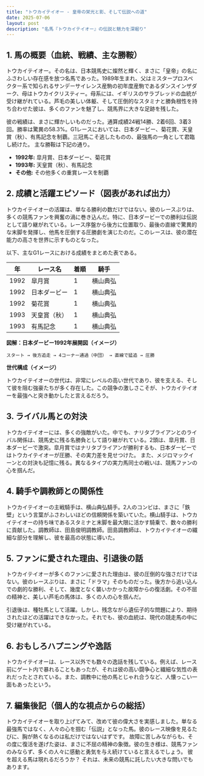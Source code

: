 ```yaml
---
title: "トウカイテイオー - 皇帝の栄光と影、そして伝説への道"
date: 2025-07-06
layout: post
description: "名馬『トウカイテイオー』の伝説と魅力を深堀り"
---
```


## 1. 馬の概要（血統、戦績、主な勝鞍）

トウカイテイオー。その名は、日本競馬史に燦然と輝く、まさに「皇帝」の名にふさわしい存在感を放つ名馬であった。1989年生まれ、父はミスタープロスペクター系で知られるサンデーサイレンス産駒の初年度産駒であるダンスインザダーク、母はトウカイクリスティー。母系には、イギリスのサラブレッドの血統が受け継がれている。芦毛の美しい体躯、そして圧倒的なスタミナと勝負根性を持ち合わせた彼は、多くのファンを魅了し、競馬界に大きな足跡を残した。

彼の戦績は、まさに輝かしいものだった。通算成績24戦14勝、2着6回、3着3回。勝率は驚異の58.3%。G1レースにおいては、日本ダービー、菊花賞、天皇賞（秋）、有馬記念を制覇。三冠馬こそ逃したものの、最強馬の一角として君臨し続けた。  主な勝鞍は下記の通り。

* **1992年:**  皐月賞、日本ダービー、菊花賞
* **1993年:** 天皇賞（秋）、有馬記念
* **その他:**  その他多くの重賞レースを制覇


## 2. 成績と活躍エピソード（図表があれば出力）

トウカイテイオーの活躍は、単なる勝利の数だけではない。彼のレースぶりは、多くの競馬ファンを興奮の渦に巻き込んだ。特に、日本ダービーでの勝利は伝説として語り継がれている。レース序盤から後方に位置取り、最後の直線で驚異的な末脚を発揮し、他馬を圧倒する圧勝劇を演じたのだ。このレースは、彼の潜在能力の高さを世界に示すものとなった。

以下、主なG1レースにおける成績をまとめた表である。

| 年 | レース名         | 着順 | 騎手      |
|----|-----------------|-------|------------|
| 1992 | 皐月賞           | 1     | 横山典弘    |
| 1992 | 日本ダービー       | 1     | 横山典弘    |
| 1992 | 菊花賞           | 1     | 横山典弘    |
| 1993 | 天皇賞（秋）     | 1     | 横山典弘    |
| 1993 | 有馬記念         | 1     | 横山典弘    |


**図解：日本ダービー1992年展開図（イメージ）**

```
スタート → 後方追走 → 4コーナー通過（中団） → 直線で猛追 → 圧勝
```

**世代構成（イメージ）**

トウカイテイオーの世代は、非常にレベルの高い世代であり、彼を支える、そして彼を阻む強豪たちが多く存在した。この競争の激しさこそが、トウカイテイオーを最強へと突き動かしたと言えるだろう。


## 3. ライバル馬との対決

トウカイテイオーには、多くの強敵がいた。中でも、ナリタブライアンとのライバル関係は、競馬史に残る名勝負として語り継がれている。2頭は、皐月賞、日本ダービーで激突。皐月賞ではナリタブライアンが勝利するも、日本ダービーではトウカイテイオーが圧勝、その実力差を見せつけた。  また、メジロマックイーンとの対決も記憶に残る。異なるタイプの実力馬同士の戦いは、競馬ファンの心を掴んだ。


## 4. 騎手や調教師との関係性

トウカイテイオーの主戦騎手は、横山典弘騎手。2人のコンビは、まさに「鉄壁」という言葉がふさわしいほどの信頼関係を築いていた。横山騎手は、トウカイテイオーの持ち味であるスタミナと末脚を最大限に活かす騎乗で、数々の勝利に貢献した。調教師は、田島俊明調教師。田島調教師は、トウカイテイオーの繊細な部分を理解し、彼を最高の状態に導いた。


## 5. ファンに愛された理由、引退後の話

トウカイテイオーが多くのファンに愛された理由は、彼の圧倒的な強さだけではない。彼のレースぶりは、まさに「ドラマ」そのものだった。後方から追い込んでの劇的な勝利、そして、幾度となく襲いかかった故障からの復活劇。その不屈の精神と、美しい芦毛の馬体は、多くの人の心を掴んだ。

引退後は、種牡馬として活躍。しかし、残念ながら遺伝子的な問題により、期待されたほどの活躍はできなかった。それでも、彼の血統は、現代の競走馬の中に受け継がれている。


## 6. おもしろハプニングや逸話

トウカイテイオーは、レース以外でも数々の逸話を残している。例えば、レース前にゲート内で暴れることもあったが、それは彼の高い闘争心と繊細な気性の表れだったとされている。また、調教中に他の馬とじゃれ合うなど、人懐っこい一面もあったという。


## 7. 編集後記（個人的な視点からの総括）

トウカイテイオーを取り上げてみて、改めて彼の偉大さを実感しました。単なる最強馬ではなく、人々の心を掴む「伝説」となった馬。彼のレース映像を見るたびに、胸が熱くなるのは私だけではないはずです。  故障に苦しみながらも、その度に復活を遂げた姿は、まさに不屈の精神の象徴。彼の生き様は、競馬ファンのみならず、多くの人々に感動と勇気を与え続けていると言えるでしょう。  彼を超える馬は現れるだろうか？ それは、未来の競馬に託したい大きな問いでもあります。
